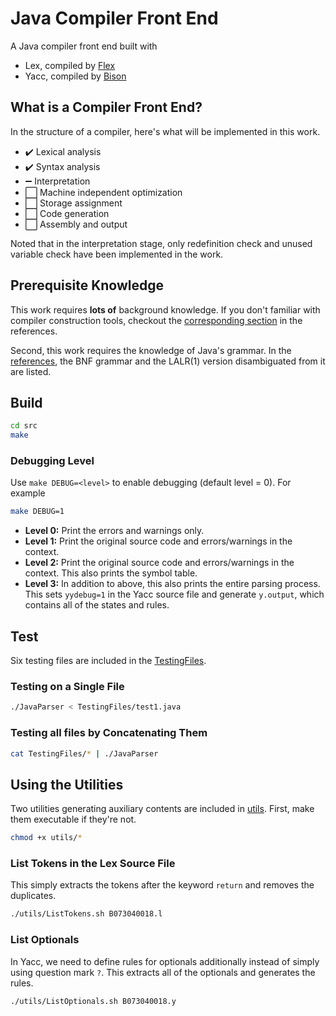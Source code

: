 # Java Compiler Front End
A Java compiler front end built with 

- Lex, compiled by [Flex](https://ftp.gnu.org/old-gnu/Manuals/flex-2.5.4/html_mono/flex.html)
- Yacc, compiled by [Bison](https://www.gnu.org/software/bison/)

## What is a Compiler Front End?

In the structure of a compiler, here's what will be implemented in this work.

- ✔️  Lexical analysis
- ✔️  Syntax analysis
- ➖ Interpretation
- ⬜️ Machine independent optimization
- ⬜️ Storage assignment
- ⬜️ Code generation
- ⬜️ Assembly and output

Noted that in the interpretation stage, only redefinition check and unused variable check have been implemented in the work.

## Prerequisite Knowledge

This work requires **lots of** background knowledge. If you don't familiar with compiler construction tools, checkout the [corresponding section](References#compiler-construction-tools) in the references.

Second, this work requires the knowledge of Java's grammar. In the [references](References#the-java-programming-language), the BNF grammar and the LALR(1) version disambiguated from it are listed.

## Build

```sh
cd src
make
```

### Debugging Level

Use `make DEBUG=<level>` to enable debugging (default level = 0). For example

```sh
make DEBUG=1
```

- **Level 0:** Print the errors and warnings only.
- **Level 1:** Print the original source code and errors/warnings in the context.
- **Level 2:** Print the original source code and errors/warnings in the context. This also prints the symbol table.
- **Level 3:** In addition to above, this also prints the entire parsing process. This sets `yydebug=1` in the Yacc source file and generate `y.output`, which contains all of the states and rules.

## Test

Six testing files are included in the [TestingFiles](src/TestingFiles).

### Testing on a Single File

```sh
./JavaParser < TestingFiles/test1.java
```

### Testing all files by Concatenating Them

```sh
cat TestingFiles/* | ./JavaParser
```

## Using the Utilities

Two utilities generating auxiliary contents are included in [utils](src/utils). First, make them executable if they're not.

```sh
chmod +x utils/*
```
### List Tokens in the Lex Source File
This simply extracts the tokens after the keyword `return` and removes the duplicates.

```sh
./utils/ListTokens.sh B073040018.l
```

### List Optionals

In Yacc, we need to define rules for optionals additionally instead of simply using question mark `?`. This extracts all of the optionals and generates the rules.

```sh
./utils/ListOptionals.sh B073040018.y
```
